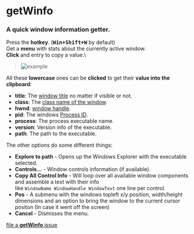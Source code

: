 # getWinfo

### A quick window information getter.

Press the **hotkey**. (<kbd>**Win+Shift+W**</kbd> by default)\
Get a **menu** with stats about the currently active window.\
**Click** and entry to copy a value.\

> ![example](https://i.imgur.com/pXwhkrp.png)

All these **lowercase** ones can be **clicked** to get their **value into the clipboard**:
- **title**: The [window title](https://www.autohotkey.com/docs/misc/WinTitle.htm) no matter if visible or not.
- **class**: The [class name of the window](https://www.autohotkey.com/docs/misc/WinTitle.htm#ahk_class).
- **hwnd**: [window handle](https://en.wikipedia.org/wiki/Handle_(computing)).
- **pid**: The windows [Process ID](https://www.autohotkey.com/docs/misc/WinTitle.htm#ahk_pid).
- **process**: The process executable name.
- **version**: Version info of the executable.
- **path**: The path to the executable.

The other options do some different things:
- **Explore to path** - Opens up the Windows Explorer with the executable selected.
- **Controls...** - Window controls information (if available).
- **Copy All Control Info** - Will loop over all available window components and assemble a text with their info<br>
like `WindowName WindowHandle WindowText` one line per control.
- **Pos** - A submenu with the windows topleft x/y position, width/height dimensions and an option to bring the window to the current cursor positon (In case it went off the screen)
- **Cancel** - Dismisses the menu.

[file a **getWinfo** issue](https://github.com/ewerybody/a2.modules/issues/new?labels=mod%3AgetWinfo)
